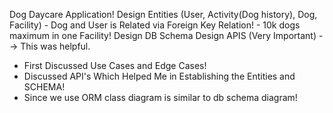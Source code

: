 Dog Daycare Application!
Design Entities (User, Activity(Dog history), Dog, Facility)
    - Dog and User is Related via Foreign Key Relation!
    - 10k dogs maximum in one Facility!
 Design DB Schema
 Design APIS (Very Important) --> This was helpful.

- First Discussed Use Cases and Edge Cases!
- Discussed API's Which Helped Me in Establishing the Entities and SCHEMA!
- Since we use ORM class diagram is similar to db schema diagram!
